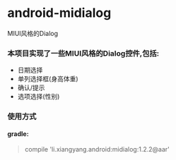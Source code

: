 # android-midialog
MIUI风格的Dialog

### 本项目实现了一些MIUI风格的Dialog控件,包括:
- 日期选择
- 单列选择框(身高体重)
- 确认/提示
- 选项选择(性别)

### 使用方式
#### gradle:
>    compile 'li.xiangyang.android:midialog:1.2.2@aar'
		
